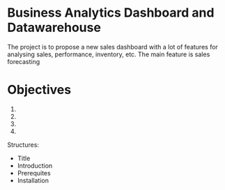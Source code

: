 # Business Analytics Dashboard and Datawarehouse

The project is to propose a new sales dashboard with a lot of features for analysing sales, performance, inventory, etc. The main feature is sales forecasting

# Objectives

<ol>
    <li></li>
    <li></li>
    <li></li>
    <li></li>
</ol>

Structures:
- Title
- Introduction
- Prerequites
- Installation